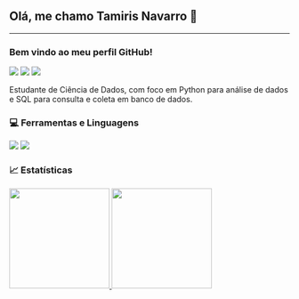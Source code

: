 ## Olá, me chamo Tamiris Navarro 👋
---------------------------------------------------------------------------
### Bem vindo ao meu perfil GitHub!
<div>
<a href="https://www.linkedin.com/in/tamiris-navarro-cobit5-063b1a137" target="_blank"><img src="https://img.shields.io/badge/-LinkedIn-%230077B5?style=for-the-badge&logo=linkedin&logoColor=white" target="_blank"></a> 
<a href = "mailto:tamirisncr@gmail.com"><img src="https://img.shields.io/badge/Gmail-D14836?style=for-the-badge&logo=gmail&logoColor=white" target="_blank"></a>
<a href = "https://medium.com/@tamirisncr"><img src = "https://img.shields.io/badge/Medium-12100E?style=for-the-badge&logo=medium&logoColor=white />" target="_blank"></a>
</div>

Estudante de Ciência de Dados, com foco em Python para análise de dados e SQL para consulta e coleta em banco de dados.


### :computer: Ferramentas e Linguagens
<div>
<img src = "https://img.shields.io/badge/Python-14354C?style=for-the-badge&logo=python&logoColor=white />"target="_blank">
<img src = "https://img.shields.io/badge/MySQL-00000F?style=for-the-badge&logo=mysql&logoColor=white />"target="_blank">
<div/>

### :chart_with_upwards_trend: Estatísticas
<div>
<a href="https://github.com/TamirisNavarro">
<img height="180em" src="https://github-readme-stats.vercel.app/api/top-langs/?username=TamirisNavarro&layout=compact&langs_count=7&theme=dracula"/>
<img height="180em" src="https://github-readme-stats.vercel.app/api?username=TamirisNavarro&show_icons=true&theme=dracula&include_all_commits=true&count_private=true"/>
</div>
